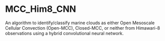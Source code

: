 # MCC_Him8_CNN
An algorithm to identify/classify marine clouds as either Open Mesoscale Cellular Convection (Open-MCC), Closed-MCC, or neither from Himawari-8 observations using a hybrid convolutional neural network.


